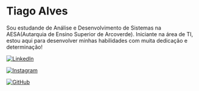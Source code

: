 # Tiago Alves

Sou estudande de Análise e Desenvolvimento de Sistemas na AESA(Autarquia de Ensino Superior de Arcoverde).
Iniciante na área de TI, estou aqui para desenvolver minhas habilidades com muita dedicação e determinação!



[![LinkedIn](https://img.shields.io/badge/LinkedIn-0077B5?style=for-the-badge&logo=linkedin&logoColor=white)](https://www.linkedin.com/in/Turk0ut/)

[![Instagram](https://img.shields.io/badge/-Instagram-%23E4405F?style=for-the-badge&logo=instagram&logoColor=white)](https://www.instagram.com/tiiagoalve/)

[![GitHub](https://img.shields.io/badge/GitHub-100000?style=for-the-badge&logo=github&logoColor=white)](https://github.com/Turk0ut)